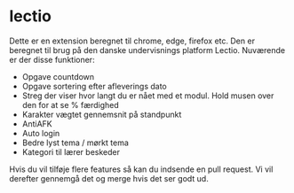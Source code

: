 # lectio
Dette er en extension beregnet til chrome, edge, firefox etc. Den er beregnet til brug på den danske undervisnings platform Lectio.
Nuværende er der disse funktioner:
- Opgave countdown
- Opgave sortering efter afleverings dato
- Streg der viser hvor langt du er nået med et modul. Hold musen over den for at se % færdighed
- Karakter vægtet gennemsnit på standpunkt
- AntiAFK
- Auto login
- Bedre lyst tema / mørkt tema
- Kategori til lærer beskeder

Hvis du vil tilføje flere features så kan du indsende en pull request. Vi vil derefter gennemgå det og merge hvis det ser godt ud.
